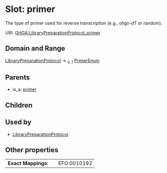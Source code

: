 
# Slot: primer


The type of primer used for reverse transcription (e.g., oligo-dT or random).

URI: [GHGA:LibraryPreparationProtocol_primer](https://w3id.org/GHGA/LibraryPreparationProtocol_primer)


## Domain and Range

[LibraryPreparationProtocol](LibraryPreparationProtocol.md) &#8594;  <sub>0..1</sub> [PrimerEnum](PrimerEnum.md)

## Parents

 *  is_a: [primer](primer.md)

## Children


## Used by

 * [LibraryPreparationProtocol](LibraryPreparationProtocol.md)

## Other properties

|  |  |  |
| --- | --- | --- |
| **Exact Mappings:** | | EFO:0010192 |

